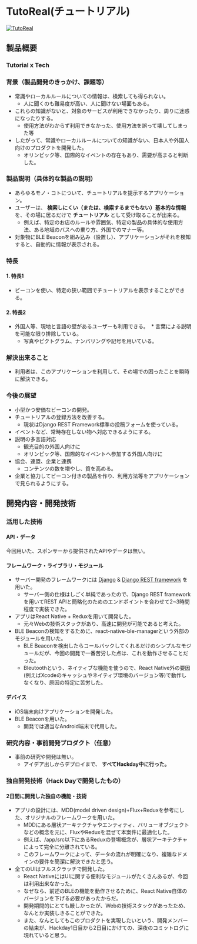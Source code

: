 # TutoReal(チュートリアル)

[![TutoReal](https://raw.githubusercontent.com/jphacks/SP_1704/master/thum.png)](https://youtu.be/dtlhdI4MGFo)

## 製品概要
### Tutorial x Tech

### 背景（製品開発のきっかけ、課題等）
* 常識やローカルルールについての情報は、検索しても得られない。
  * 人に聞くのも難易度が高い、人に聞けない場面もある。
* これらの知識がないと、対象のサービスが利用できなかったり、周りに迷惑になったりする。
  * 使用方法がわからず利用できなかった、使用方法を誤って壊してしまった等
* したがって、常識やローカルルールについての知識がない、日本人や外国人向けのプロダクトを開発した。
  * オリンピック等、国際的なイベントの存在もあり、需要が高まると判断した。

### 製品説明（具体的な製品の説明）
* あらゆるモノ・コトについて、チュートリアルを提示するアプリケーション。
* ユーザーは、 **検索しにくい（または、検索するまでもない）基本的な情報** を、その場に居るだけで **チュートリアル** として受け取ることが出来る。
  * 例えば、特定のお店のルールや雰囲気、特定の製品の具体的な使用方法、ある地域のバスへの乗り方、外国でのマナー等。
* 対象物にBLE Beaconを組み込み（設置し）、アプリケーションがそれを検知すると、自動的に情報が表示される。

### 特長

#### 1. 特長1
* ビーコンを使い、特定の狭い範囲でチュートリアルを表示することができる。
#### 2. 特長2
* 外国人等、現地と言語の壁があるユーザーも利用できる。
  * 言葉による説明を可能な限り排除している。
  * 写真やピクトグラム、ナンバリングや記号を用いている。

### 解決出来ること
* 利用者は、このアプリケーションを利用して、その場での困ったことを瞬時に解決できる。

### 今後の展望
* 小型かつ安価なビーコンの開発。
* チュートリアルの登録方法を改善する。
  * 現状はDjango REST Framework標準の投稿フォームを使っている。
* イベントなど、常時存在しない物へ対応できるようにする。
* 説明の多言語対応
  * 観光目的の外国人向けに
  * オリンピック等、国際的なイベントへ参加する外国人向けに
* 協会、連盟、企業と連携
  * コンテンツの数を増やし、質を高める。
* 企業と協力してビーコン付きの製品を作り、利用方法等をアプリケーションで見られるようにする。

## 開発内容・開発技術
### 活用した技術
#### API・データ
今回用いた、スポンサーから提供されたAPIやデータは無い。

#### フレームワーク・ライブラリ・モジュール
* サーバー開発のフレームワークには [Django](https://www.djangoproject.com/) & [Django REST framework](http://www.django-rest-framework.org/) を用いた。
  * サーバー側の仕様はしごく単純であったので、Django REST framework を用いてREST APIと簡略化のためのエンドポイントを合わせて2~3時間程度で実装できた。
* アプリはReact Native + Reduxを用いて開発した。
  * 元々Webの技術スタックがあり、高速に開発が可能であると考えた。
* BLE Beaconの検知をするために、react-native-ble-managerという外部のモジュールを用いた。
  * BLE Beaconを検出したらコールバックしてくれるだけのシンプルなモジュールだが、今回の開発で一番苦労した点は、これを動作させることだった。
  * Bleutoothという、ネイティブな機能を使うので、React Native外の要因(例えばXcodeのキャッシュやネイティブ環境のバージョン等)で動作しなくなり、原因の特定に苦労した。

#### デバイス
* iOS端末向けアプリケーションを開発した。
* BLE Beaconを用いた。
  * 開発では適当なAndroid端末で代用した。

### 研究内容・事前開発プロダクト（任意）
* 事前の研究や開発は無い。
  * アイデア出しからデプロイまで、 **すべてHackday中に行った。**

### 独自開発技術（Hack Dayで開発したもの）
#### 2日間に開発した独自の機能・技術
* アプリの設計には、MDD(model driven design)+Flux+Reduxを参考にした、オリジナルのフレームワークを用いた。
  * MDDにある層状アーキテクチャやエンティティ、バリューオブジェクトなどの概念を元に、FluxやReduxを混ぜて本案件に最適化した。
  * 例えば、/app/src以下にあるReduxの登場概念が、層状アーキテクチャによって完全に分離されている。
  * このフレームワークによって、データの流れが明確になり、複雑なドメインの要件を簡潔に解決できたと思う。
* 全てのUIはフルスクラッチで開発した。
  * React NativeにはUIに関する便利なモジュールがたくさんあるが、今回は利用出来なかった。
  * なぜなら、前述のBLEの機能を動作させるために、React Native自体のバージョンを下げる必要があったからだ。
  * 開発期間的にとても厳しかったが、Webの技術スタックがあったため、なんとか実装しきることができた。
  * また、なんとしてもこのプロダクトを実現したいという、開発メンバーの結束が、Hackday1日目から2日目にかけての、深夜のコミットログに現れていると思う。
